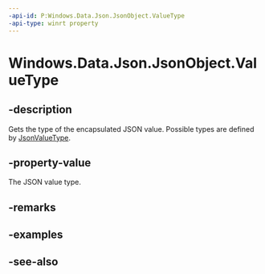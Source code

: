 ```yaml
---
-api-id: P:Windows.Data.Json.JsonObject.ValueType
-api-type: winrt property
---
```


<!-- Property syntax
public Windows.Data.Json.JsonValueType ValueType { get; }
-->

# Windows.Data.Json.JsonObject.ValueType

## -description
Gets the type of the encapsulated JSON value. Possible types are defined by [JsonValueType](jsonvaluetype.md).

## -property-value
The JSON value type.

## -remarks

## -examples

## -see-also
